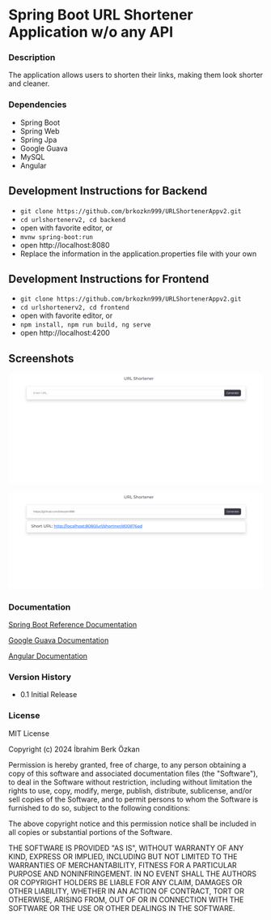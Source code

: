# Spring Boot URL Shortener Application w/o any API

### Description

The application allows users to shorten their links, making them look shorter and cleaner.

### Dependencies

* Spring Boot
* Spring Web
* Spring Jpa
* Google Guava
* MySQL
* Angular

## Development Instructions for Backend

- `git clone https://github.com/brkozkn999/URLShortenerAppv2.git`
- `cd urlshortenerv2, cd backend`
- open with favorite editor, or
- `mvnw spring-boot:run`
- open http://localhost:8080
- Replace the information in the application.properties file with your own

## Development Instructions for Frontend

- `git clone https://github.com/brkozkn999/URLShortenerAppv2.git`
- `cd urlshortenerv2, cd frontend`
- open with favorite editor, or
- `npm install, npm run build, ng serve`
- open http://localhost:4200

## Screenshots

![Spring Boot Url Shortener application ss1](./gui.png)

![Spring Boot Url Shortener application ss1](./gui2.png)

### Documentation
[Spring Boot Reference Documentation](https://docs.spring.io/spring-boot/docs/current/reference/htmlsingle/)<br/>

[Google Guava Documentation](https://github.com/google/guava/wiki)<br/>

[Angular Documentation](https://angular.io/docs)<br/>


### Version History

* 0.1 Initial Release

### License

MIT License

Copyright (c) 2024 İbrahim Berk Özkan

Permission is hereby granted, free of charge, to any person obtaining a copy
of this software and associated documentation files (the "Software"), to deal
in the Software without restriction, including without limitation the rights
to use, copy, modify, merge, publish, distribute, sublicense, and/or sell
copies of the Software, and to permit persons to whom the Software is
furnished to do so, subject to the following conditions:

The above copyright notice and this permission notice shall be included in all
copies or substantial portions of the Software.

THE SOFTWARE IS PROVIDED "AS IS", WITHOUT WARRANTY OF ANY KIND, EXPRESS OR
IMPLIED, INCLUDING BUT NOT LIMITED TO THE WARRANTIES OF MERCHANTABILITY,
FITNESS FOR A PARTICULAR PURPOSE AND NONINFRINGEMENT. IN NO EVENT SHALL THE
AUTHORS OR COPYRIGHT HOLDERS BE LIABLE FOR ANY CLAIM, DAMAGES OR OTHER
LIABILITY, WHETHER IN AN ACTION OF CONTRACT, TORT OR OTHERWISE, ARISING FROM,
OUT OF OR IN CONNECTION WITH THE SOFTWARE OR THE USE OR OTHER DEALINGS IN THE
SOFTWARE.
